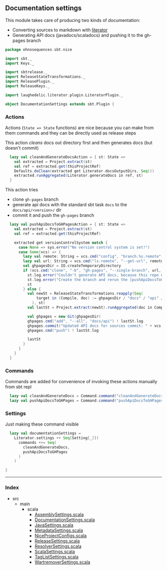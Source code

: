 ## Documentation settings 

This module takes care of producing two kinds of documentation:

- Converting sources to markdown with [literator](https://github.com/laughedelic/literator)
- Generating API docs (javadocs/scaladocs) and pushing it to the gh-pages branch


```scala
package ohnosequences.sbt.nice

import sbt._
import Keys._

import sbtrelease._
import ReleaseStateTransformations._
import ReleasePlugin._
import ReleaseKeys._

import laughedelic.literator.plugin.LiteratorPlugin._

object DocumentationSettings extends sbt.Plugin {
```

### Actions 

Actions (`State => State` functions) are nice because you can make from them commands and they
can be directly used as release steps

This action _cleans_ docs out directory first and then generates docs (but doesn't commit)

```scala
  lazy val cleanAndGenerateDocsAction = { st: State =>
    val extracted = Project.extract(st)
    val ref = extracted.get(thisProjectRef)
    Defaults.doClean(extracted get Literator.docsOutputDirs, Seq())
    extracted.runAggregated(Literator.generateDocs in ref, st)
  }
```

This action tries
- clone `gh-pages` branch
- generate api docs with the standard sbt task `docs` to the `docs/api/<version>/` dir
- commit it and push the `gh-pages` branch


```scala
  lazy val pushApiDocsToGHPagesAction = { st: State =>
    val extracted = Project.extract(st)
    val ref = extracted.get(thisProjectRef)

    extracted get versionControlSystem match {
      case None => sys.error("No version control system is set!")
      case Some(vcs) => {
        lazy val remote: String = vcs.cmd("config", "branch.%s.remote" format vcs.currentBranch).!!.trim
        lazy val url: String = vcs.cmd("ls-remote", "--get-url", remote).!!.trim
        val ghpagesDir = IO.createTemporaryDirectory
        if (vcs.cmd("clone", "-b", "gh-pages", "--single-branch", url, ghpagesDir).! != 0) {
          st.log.error("Couldn't generate API docs, because this repo doesn't have gh-pages branch")
          st.log.error("Create the branch and rerun the [pushApiDocsToGHPages] command")
          st
        } else {
          val newSt = ReleaseStateTransformations.reapply(Seq(
              target in (Compile, doc) := ghpagesDir / "docs" / "api" / extracted.get(version).stripSuffix("-SNAPSHOT")
            ), st)
          val lastSt = Project.extract(newSt).runAggregated(doc in Compile in ref, newSt)

          val ghpages = new Git(ghpagesDir) 
          ghpages.cmd("add", "--all", "docs/api") ! lastSt.log
          ghpages.commit("Updated API docs for sources commit: " + vcs.currentHash) ! lastSt.log
          ghpages.cmd("push") ! lastSt.log

          lastSt
        }
      }
    }
  }
```

### Commands 

Commands are added for convenience of invoking these actions manually from sbt repl


```scala
  lazy val cleanAndGenerateDocs = Command.command("cleanAndGenerateDocs")(cleanAndGenerateDocsAction)
  lazy val pushApiDocsToGHPages = Command.command("pushApiDocsToGHPages")(pushApiDocsToGHPagesAction)
```

### Settings 

Just making these command visible


```scala
  lazy val documentationSettings = 
    Literator.settings ++ Seq[Setting[_]](
      commands ++= Seq(
        cleanAndGenerateDocs,
        pushApiDocsToGHPages
      )
    )

}

```


------

### Index

+ src
  + main
    + scala
      + [AssemblySettings.scala][main/scala/AssemblySettings.scala]
      + [DocumentationSettings.scala][main/scala/DocumentationSettings.scala]
      + [JavaSettings.scala][main/scala/JavaSettings.scala]
      + [MetadataSettings.scala][main/scala/MetadataSettings.scala]
      + [NiceProjectConfigs.scala][main/scala/NiceProjectConfigs.scala]
      + [ReleaseSettings.scala][main/scala/ReleaseSettings.scala]
      + [ResolverSettings.scala][main/scala/ResolverSettings.scala]
      + [ScalaSettings.scala][main/scala/ScalaSettings.scala]
      + [TagListSettings.scala][main/scala/TagListSettings.scala]
      + [WartremoverSettings.scala][main/scala/WartremoverSettings.scala]

[main/scala/AssemblySettings.scala]: AssemblySettings.scala.md
[main/scala/DocumentationSettings.scala]: DocumentationSettings.scala.md
[main/scala/JavaSettings.scala]: JavaSettings.scala.md
[main/scala/MetadataSettings.scala]: MetadataSettings.scala.md
[main/scala/NiceProjectConfigs.scala]: NiceProjectConfigs.scala.md
[main/scala/ReleaseSettings.scala]: ReleaseSettings.scala.md
[main/scala/ResolverSettings.scala]: ResolverSettings.scala.md
[main/scala/ScalaSettings.scala]: ScalaSettings.scala.md
[main/scala/TagListSettings.scala]: TagListSettings.scala.md
[main/scala/WartremoverSettings.scala]: WartremoverSettings.scala.md